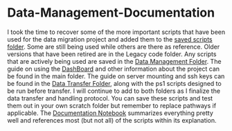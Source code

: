 # Data-Management-Documentation

I took the time to recover some of the more important scripts that have been used for the data migration project and added them to the [saved scripts folder](Data_Management/Saved_Scripts).
Some are still being used while others are there as reference. 
Older versions that have been retired are in the Legacy code folder.
Any scripts that are actively being used are saved in the [Data Management Folder](Data_Management).
The guide on using the [DashBoard](DashBoard_Guide.ipynb) and other information about the project can be found in the main folder. The guide on server mounting and ssh keys can be found in the [Data Transfer Folder](Data_Transfer), along with the ps1 scripts designed to be run before transfer. I will continue to add to both folders as I finalize the data transfer and handling protocol. 
You can save these scripts and test them out in your own scratch folder but remember to replace pathways if applicable.
The [Documentation Notebook](Documentation.ipynb) summarizes everything pretty well and references most (but not all) of the scripts within its explanation. 